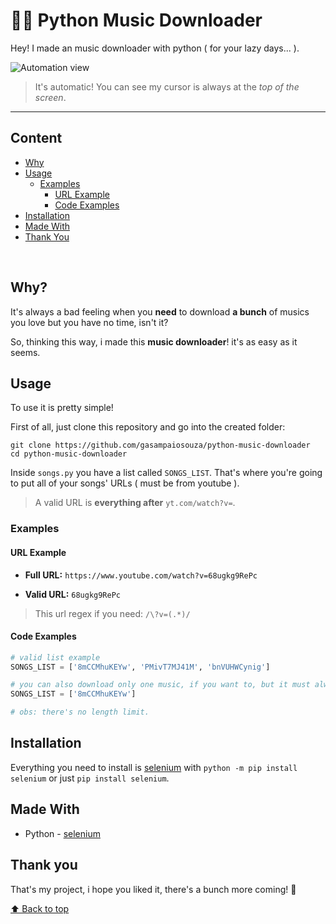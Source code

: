 # 🎵🐍 Python Music Downloader

Hey! I made an music downloader with python ( for your lazy days... ).

![Automation view](https://media.giphy.com/media/cNU1dHMjkeqSNZvQFO/giphy.gif)

> It's automatic! You can see my cursor is always at the _top of the screen_.

---

## Content

- [Why](#why)
- [Usage](#usage)
  - [Examples](#examples)
    - [URL Example](#url-example)
    - [Code Examples](#code-examples)
- [Installation](#installation)
- [Made With](#made-with)
- [Thank You](#thank-you)

<br />

## Why?

It's always a bad feeling when you **need** to download **a bunch** of musics you love but you have no time, isn't it?

So, thinking this way, i made this **music downloader**! it's as easy as it seems.

## Usage

To use it is pretty simple!

First of all, just clone this repository and go into the created folder:

```
git clone https://github.com/gasampaiosouza/python-music-downloader
cd python-music-downloader
```

Inside `songs.py` you have a list called `SONGS_LIST`. That's where you're going to put all of your songs' URLs ( must be from youtube ).

> A valid URL is **everything after** `yt.com/watch?v=`.

### Examples

#### URL Example

- **Full URL:** `https://www.youtube.com/watch?v=68ugkg9RePc`

- **Valid URL:** `68ugkg9RePc`

> This url regex if you need: `/\?v=(.*)/`

#### Code Examples

```python
# valid list example
SONGS_LIST = ['8mCCMhuKEYw', 'PMivT7MJ41M', 'bnVUHWCynig']
```

```python
# you can also download only one music, if you want to, but it must always be an array.
SONGS_LIST = ['8mCCMhuKEYw']

# obs: there's no length limit.
```

## Installation

Everything you need to install is [selenium](https://selenium-python.readthedocs.io/installation.html#downloading-python-bindings-for-selenium) with `python -m pip install selenium` or just `pip install selenium`.

## Made With

- Python - [selenium](https://selenium-python.readthedocs.io/)

## Thank you

That's my project, i hope you liked it, there's a bunch more coming! 💜

[⬆️ Back to top](#)

